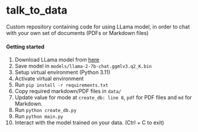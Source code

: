 # talk_to_data
Custom repository containing code for using LLama model, in order to chat with your own set of documents (PDFs or Markdown files)

#### Getting started
1. Download LLama model from [here](https://huggingface.co/TheBloke/Llama-2-7B-Chat-GGML/blob/main/llama-2-7b-chat.ggmlv3.q2_K.bin)
2. Save model in `models/llama-2-7b-chat.ggmlv3.q2_K.bin`
3. Setup virtual environment (Python 3.11)
4. Activate virtual environment
5. Run `pip install -r requirements.txt`
6. Copy required markdown/PDF files in `data/`
7. Update value for mode at `create_db: line 8`, `pdf` for PDF files and `md` for Markdown.
8. Run `python create_db.py`
9. Run `python main.py`
10. Interact with the model trained on your data. (Ctrl + C to exit) 
